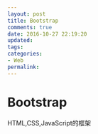 ```yaml
---
layout: post
title: Bootstrap
comments: true
date: 2016-10-27 22:19:20
updated:
tags:
categories:
- Web
permalink:
---
```


# Bootstrap

HTML,CSS,JavaScript的框架
